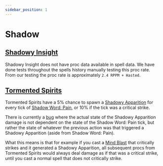 ```yaml
---
sidebar_position: 1
---
```


# Shadow

## [Shadowy Insight](https://www.wowhead.com/spell=375888/shadowy-insight)

Shadowy Insight does not have proc data available in spell data. We have done
tests throughout the spells history manually testing this proc rate. From our
testing the proc rate is approximately `2.4 RPPM + Hasted`.

## [Tormented Spirits](https://www.wowhead.com/spell=391284/tormented-spirits)

Tormented Spirits have a 5% chance to spawn a [Shadowy Apparition](https://www.wowhead.com/spell=148859/shadowy-apparition) for every tick of [Shadow Word: Pain](https://www.wowhead.com/spell=589/shadow-word-pain), or 10% if the tick was a critical strike. 

There is currently a [bug](https://github.com/SimCMinMax/WoW-BugTracker/issues/1097) where the actual state of the Shadowy Apparition damage is not dependent on the state of the Shadow Word: Pain tick, but rather the state of whatever the previous action was that triggered a Shadowy Apparition (aside from Shadow Word: Pain).

What this means is that for example if you cast a [Mind Blast](https://www.wowhead.com/spell=8092/mind-blast) that critically strikes and it generated a Shadowy Apparition, all subsequent procs from Tormented Spirits would always deal damage as if that was a critical strike, until you cast a normal spell that does not critically strike. 